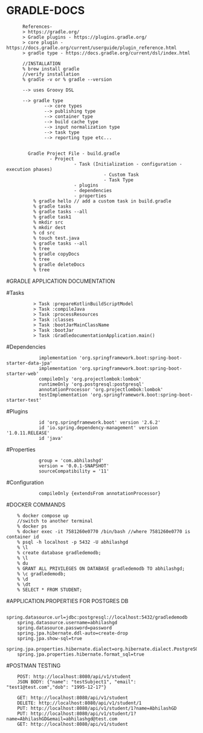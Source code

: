 # GRADLE-DOCS

          References-
          > https://gradle.org/
          > Gradle plugins - https://plugins.gradle.org/
          > core plugin - https://docs.gradle.org/current/userguide/plugin_reference.html
          > gradle type - https://docs.gradle.org/current/dsl/index.html

          //INSTALLATION
          % brew install gradle
          //verify installation
          % gradle -v or % gradle --version
          
          --> uses Groovy DSL
           
          --> gradle type
                  --> core types 
                  --> publishing type
                  --> container type
                  --> build cache type
                  --> input normalization type
                  --> task type
                  --> reporting type etc...
                 
                  
            Gradle Project File - build.gradle
                    - Project
                             - Task (Initialization - configuration - execution phases)
                                        - Custom Task
                                        - Task Type
                             - plugins
                             - dependencies
                             - properties
              % gradle hello // add a custom task in build.gradle
              % gradle tasks
              % gradle tasks --all
              % gradle task1
              % mkdir src
              % mkdir dest
              % cd src 
              % touch test.java
              % gradle tasks --all
              % tree
              % gradle copyDocs
              % tree
              % gradle deleteDocs
              % tree

#GRADLE APPLICATION DOCUMENTATION

#Tasks

              > Task :prepareKotlinBuildScriptModel
              > Task :compileJava
              > Task :processResources
              > Task :classes
              > Task :bootJarMainClassName
              > Task :bootJar
              > Task :GradledocumentationApplication.main()

#Dependencies

                implementation 'org.springframework.boot:spring-boot-starter-data-jpa'
	            implementation 'org.springframework.boot:spring-boot-starter-web'
	            compileOnly 'org.projectlombok:lombok'
	            runtimeOnly 'org.postgresql:postgresql'
	            annotationProcessor 'org.projectlombok:lombok'
	            testImplementation 'org.springframework.boot:spring-boot-starter-test'

#Plugins

                id 'org.springframework.boot' version '2.6.2'
                id 'io.spring.dependency-management' version '1.0.11.RELEASE'
                id 'java'

#Properties

                group = 'com.abhilashgd'
                version = '0.0.1-SNAPSHOT'
                sourceCompatibility = '11'

#Configuration

                compileOnly {extendsFrom annotationProcessor}

#DOCKER COMMANDS

		% docker compose up
		//switch to another terminal
		% docker ps
		% docker exec -it 7581260e0770 /bin/bash //where 7581260e0770 is container id
		% psql -h localhost -p 5432 -U abhilashgd
		% \l
		% create database gradledemodb;
		% \l
		% du
		% GRANT ALL PRIVILEGES ON DATABASE gradledemodb TO abhilashgd;
		% \c gradledemodb;
		% \d
		% \dt
        % SELECT * FROM STUDENT;

#APPLICATION.PROPERTIES FOR POSTGRES DB

		spring.datasource.url=jdbc:postgresql://localhost:5432/gradledemodb
		spring.datasource.username=abhilashgd
		spring.datasource.password=password
		spring.jpa.hibernate.ddl-auto=create-drop
		spring.jpa.show-sql=true
		spring.jpa.properties.hibernate.dialect=org.hibernate.dialect.PostgreSQLDialect
		spring.jpa.properties.hibernate.format_sql=true
		
#POSTMAN TESTING

        POST: http://localhost:8080/api/v1/student
        JSON BODY: {"name": "testSubject1", "email": "test1@test.com","dob": "1995-12-17"}

        GET: http://localhost:8080/api/v1/student
        DELETE: http://localhost:8080/api/v1/student/1
        PUT: http://localhost:8080/api/v1/student/1?name=AbhilashGD
        PUT: http://localhost:8080/api/v1/student/1?name=AbhilashGD&email=abhilashgd@test.com
        GET: http://localhost:8080/api/v1/student